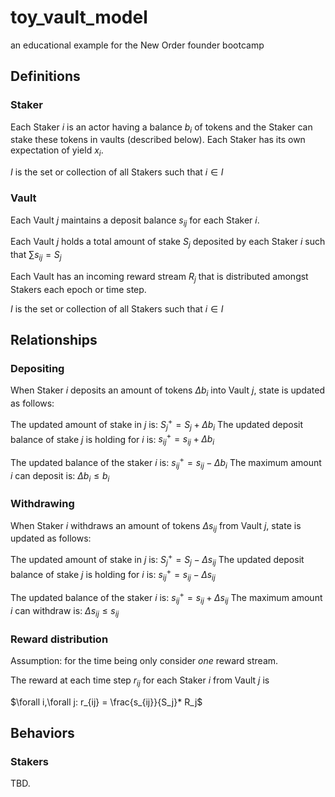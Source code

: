 # toy_vault_model
an educational example for the New Order founder bootcamp

## Definitions

### Staker
Each Staker $i$ is an actor having a balance $b_i$ of tokens and the Staker can stake these tokens in vaults (described below). Each Staker has its own expectation of yield $x_i$.

$I$ is the set or collection of all Stakers such that $i \in I$

### Vault
Each Vault $j$ maintains a deposit balance $s_{ij}$ for each Staker $i$.

Each Vault $j$ holds a total amount of stake $S_j$ deposited by each Staker $i$ such that $\sum s_{ij} = S_j$

Each Vault has an incoming reward stream $R_j$ that is distributed amongst Stakers each epoch or time step.

$I$ is the set or collection of all Stakers such that $i \in I$


## Relationships


### Depositing

When Staker $i$ deposits an amount of tokens $\Delta b_i$ into Vault $j$, state is updated as follows:

The updated amount of stake in $j$ is:
$S_j^+ = S_j+\Delta b_i$
The updated deposit balance of stake $j$ is holding for $i$ is:
$s_{ij}^+=s_{ij}+\Delta b_i$

The updated balance of the staker $i$ is:
$s_{ij}^+ = s_{ij} - \Delta b_i$
The maximum amount $i$ can deposit is:
$\Delta b_i\leq b_i$
### Withdrawing

When Staker $i$ withdraws an amount of tokens $\Delta s_{ij}$ from Vault $j$, state is updated as follows:

The updated amount of stake in $j$ is:
$S_j^+ = S_j-\Delta s_{ij}$
The updated deposit balance of stake $j$ is holding for $i$ is:
$s_{ij}^+=s_{ij}-\Delta s_{ij}$

The updated balance of the staker $i$ is:
$s_{ij}^+ = s_{ij} + \Delta s_{ij}$
The maximum amount $i$ can withdraw is:
$\Delta s_{ij}\leq s_{ij}$


### Reward distribution
Assumption: for the time being only consider _one_ reward stream.

The reward at each time step $r_{ij}$ for each Staker $i$ from Vault $j$ is 

$\forall i,\forall j: r_{ij} = \frac{s_{ij}}{S_j}* R_j$

## Behaviors

### Stakers
TBD.
